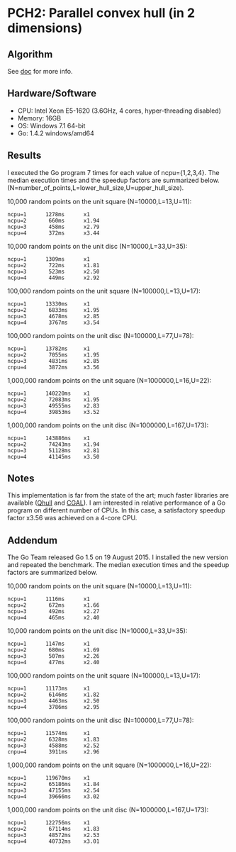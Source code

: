 PCH2: Parallel convex hull (in 2 dimensions)
============================================

Algorithm
---------
See [doc](https://godoc.org/github.com/reconditematter/pq#ParConvHull2q) for more info.

Hardware/Software
-----------------
* CPU: Intel Xeon E5-1620 (3.6GHz, 4 cores, hyper-threading disabled)
* Memory: 16GB
* OS: Windows 7.1 64-bit
* Go: 1.4.2 windows/amd64

Results
-------
I executed the Go program 7 times for each value of ncpu={1,2,3,4}. The median execution times and the speedup factors are summarized below.
(N=number_of_points,L=lower_hull_size,U=upper_hull_size).

10,000 random points on the unit square (N=10000,L=13,U=11):

	ncpu=1		1278ms		x1
	ncpu=2		 660ms		x1.94
	ncpu=3		 458ms		x2.79
	ncpu=4		 372ms		x3.44

10,000 random points on the unit disc (N=10000,L=33,U=35):

	ncpu=1		1309ms		x1
	ncpu=2		 722ms		x1.81
	ncpu=3		 523ms		x2.50
	ncpu=4		 449ms		x2.92

100,000 random points on the unit square (N=100000,L=13,U=17):

	ncpu=1		13330ms		x1
	ncpu=2		 6833ms		x1.95
	ncpu=3		 4678ms		x2.85
	ncpu=4		 3767ms		x3.54

100,000 random points on the unit disc (N=100000,L=77,U=78):

	ncpu=1		13782ms		x1
	ncpu=2		 7055ms		x1.95
	ncpu=3		 4831ms		x2.85
	cnpu=4		 3872ms		x3.56

1,000,000 random points on the unit square (N=1000000,L=16,U=22):

	ncpu=1		140220ms	x1
	ncpu=2		 72083ms	x1.95
	ncpu=3		 49555ms	x2.83
	ncpu=4		 39853ms	x3.52

1,000,000 random points on the unit disc (N=1000000,L=167,U=173):

	ncpu=1		143886ms	x1
	ncpu=2		 74243ms	x1.94
	ncpu=3		 51128ms	x2.81
	ncpu=4		 41145ms	x3.50

Notes
-----
This implementation is far from the state of the art; much faster libraries are available ([Qhull](http://www.qhull.org) and [CGAL](http://www.cgal.org)).
I am interested in relative performance of a Go program on different number of CPUs. In this case, a satisfactory speedup factor x3.56 was achieved on a 4-core CPU.

Addendum
--------
The Go Team released Go 1.5 on 19 August 2015. I installed the new version and repeated the benchmark. The median execution times and the speedup factors
are summarized below.

10,000 random points on the unit square (N=10000,L=13,U=11):

	ncpu=1		1116ms		x1
	ncpu=2		 672ms		x1.66
	ncpu=3		 492ms		x2.27
	ncpu=4		 465ms		x2.40

10,000 random points on the unit disc (N=10000,L=33,U=35):

	ncpu=1		1147ms		x1
	ncpu=2		 680ms		x1.69
	ncpu=3		 507ms		x2.26
	ncpu=4		 477ms		x2.40

100,000 random points on the unit square (N=100000,L=13,U=17):

	ncpu=1		11173ms		x1
	ncpu=2		 6146ms		x1.82
	ncpu=3		 4463ms		x2.50
	ncpu=4		 3786ms		x2.95

100,000 random points on the unit disc (N=100000,L=77,U=78):

	ncpu=1		11574ms		x1
	ncpu=2		 6328ms		x1.83
	ncpu=3		 4588ms		x2.52
	cnpu=4		 3911ms		x2.96

1,000,000 random points on the unit square (N=1000000,L=16,U=22):

	ncpu=1		119670ms	x1
	ncpu=2		 65186ms	x1.84
	ncpu=3		 47155ms	x2.54
	ncpu=4		 39666ms	x3.02

1,000,000 random points on the unit disc (N=1000000,L=167,U=173):

	ncpu=1		122756ms	x1
	ncpu=2		 67114ms	x1.83
	ncpu=3		 48572ms	x2.53
	ncpu=4		 40732ms	x3.01
